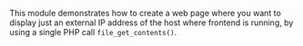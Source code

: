 This module demonstrates how to create a web page where you want to display just an external IP address of the host where frontend is running, by using a single PHP call `file_get_contents()`.
